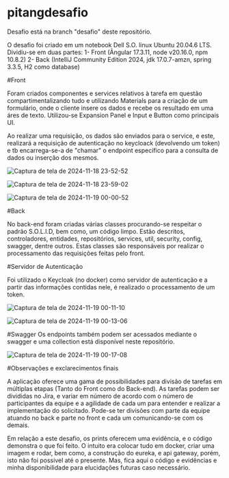 # pitangdesafio

Desafio está na branch "desafio" deste repositório.

O desafio foi criado em um notebook Dell S.O. linux Ubuntu 20.04.6 LTS.
Dividiu-se em duas partes: 
1- Front (Ângular 17.3.11, node v20.16.0, npm 10.8.2)
2- Back  (IntelliJ Community Edition 2024, jdk 17.0.7-amzn, spring 3.3.5, H2 como database)


#Front

Foram criados componentes e services relativos à tarefa em questão compartimentalizando tudo e utilizando Materials para a criação de um formulário,
onde o cliente insere os dados e recebe os resultado em uma áres de texto.
Utilizou-se Expansion Panel e Input e Button como principais UI.

Ao realizar uma requisição, os dados são enviados para o service, e este, realizará a requisição de autenticação no keycloack (devolvendo um token)
e tb encarrega-se-a de "chamar" o endpoint específico para a consulta de dados ou inserção dos mesmos.

![Captura de tela de 2024-11-18 23-52-52](https://github.com/user-attachments/assets/e2b20be6-6112-4ae8-8a86-3d49bf3900ff)


![Captura de tela de 2024-11-18 23-59-02](https://github.com/user-attachments/assets/8d13e3da-991e-4cce-9462-3a87893bbec0)


![Captura de tela de 2024-11-19 00-00-52](https://github.com/user-attachments/assets/d64fcb03-134b-46e2-a493-a8137b5ea09c)


#Back

No back-end foram criadas várias classes procurando-se respeitar o padrão S.O.L.I.D, bem como, um código limpo.
Estão descritos, controladores, entidades, repositórios, services, util, security, config, swagger, dentre outros.
Estas classes são responsáveis por realizar o processamento das requisições feitas pelo front.

#Servidor de Autenticação

Foi utilizado o Keycloak (no docker) como servidor de autenticação e a partir das informações contidas nele, é realizado o processamento de um token.

![Captura de tela de 2024-11-19 00-11-10](https://github.com/user-attachments/assets/c30343a2-b781-4b79-be72-4206a9839261)


![Captura de tela de 2024-11-19 00-13-06](https://github.com/user-attachments/assets/386c056f-938b-4038-b3a4-4c31be97f579)


#Swagger
Os endpoints também podem ser acessados mediante o swagger e uma collection está disponível neste repositório.

![Captura de tela de 2024-11-19 00-17-08](https://github.com/user-attachments/assets/39212ae3-f067-4876-a8c0-4f683e3b90ea)


#Observações e exclarecimentos finais

A aplicação oferece uma gama de possibilidades para divisão de tarefas em múltiplas etapas (Tanto do Front como do Back-end).
As tarefas podem ser divididas no Jira, e variar em número de acordo com o número de participantes da equipe e a agilidade de cada um para entender e
realizar a implementação do solicitado. Pode-se ter divisões com parte da equipe atuando no back e parte no front e cada um comunicando-se com os demais.

Em relação a este desafio, os prints oferecem uma evidência, e o código demonstra o que foi feito.
O intuito era colocar tudo em docker, criar uma imagem e rodar, bem como, a construção do eureka, e api gateway, porém, isto não foi possivel até o presente.
Mas, fica aqui o código e evidências e minha disponibilidade para elucidações futuras caso necessário. 










